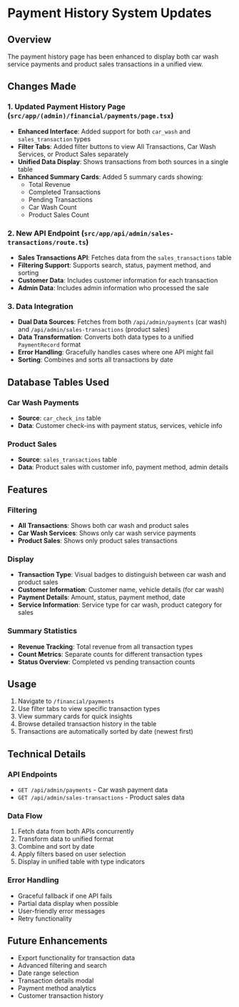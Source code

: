 # Payment History System Updates

## Overview
The payment history page has been enhanced to display both car wash service payments and product sales transactions in a unified view.

## Changes Made

### 1. Updated Payment History Page (`src/app/(admin)/financial/payments/page.tsx`)
- **Enhanced Interface**: Added support for both `car_wash` and `sales_transaction` types
- **Filter Tabs**: Added filter buttons to view All Transactions, Car Wash Services, or Product Sales separately
- **Unified Data Display**: Shows transactions from both sources in a single table
- **Enhanced Summary Cards**: Added 5 summary cards showing:
  - Total Revenue
  - Completed Transactions
  - Pending Transactions
  - Car Wash Count
  - Product Sales Count

### 2. New API Endpoint (`src/app/api/admin/sales-transactions/route.ts`)
- **Sales Transactions API**: Fetches data from the `sales_transactions` table
- **Filtering Support**: Supports search, status, payment method, and sorting
- **Customer Data**: Includes customer information for each transaction
- **Admin Data**: Includes admin information who processed the sale

### 3. Data Integration
- **Dual Data Sources**: Fetches from both `/api/admin/payments` (car wash) and `/api/admin/sales-transactions` (product sales)
- **Data Transformation**: Converts both data types to a unified `PaymentRecord` format
- **Error Handling**: Gracefully handles cases where one API might fail
- **Sorting**: Combines and sorts all transactions by date

## Database Tables Used

### Car Wash Payments
- **Source**: `car_check_ins` table
- **Data**: Customer check-ins with payment status, services, vehicle info

### Product Sales
- **Source**: `sales_transactions` table
- **Data**: Product sales with customer info, payment method, admin details

## Features

### Filtering
- **All Transactions**: Shows both car wash and product sales
- **Car Wash Services**: Shows only car wash service payments
- **Product Sales**: Shows only product sales transactions

### Display
- **Transaction Type**: Visual badges to distinguish between car wash and product sales
- **Customer Information**: Customer name, vehicle details (for car wash)
- **Payment Details**: Amount, status, payment method, date
- **Service Information**: Service type for car wash, product category for sales

### Summary Statistics
- **Revenue Tracking**: Total revenue from all transaction types
- **Count Metrics**: Separate counts for different transaction types
- **Status Overview**: Completed vs pending transaction counts

## Usage

1. Navigate to `/financial/payments`
2. Use filter tabs to view specific transaction types
3. View summary cards for quick insights
4. Browse detailed transaction history in the table
5. Transactions are automatically sorted by date (newest first)

## Technical Details

### API Endpoints
- `GET /api/admin/payments` - Car wash payment data
- `GET /api/admin/sales-transactions` - Product sales data

### Data Flow
1. Fetch data from both APIs concurrently
2. Transform data to unified format
3. Combine and sort by date
4. Apply filters based on user selection
5. Display in unified table with type indicators

### Error Handling
- Graceful fallback if one API fails
- Partial data display when possible
- User-friendly error messages
- Retry functionality

## Future Enhancements
- Export functionality for transaction data
- Advanced filtering and search
- Date range selection
- Transaction details modal
- Payment method analytics
- Customer transaction history





